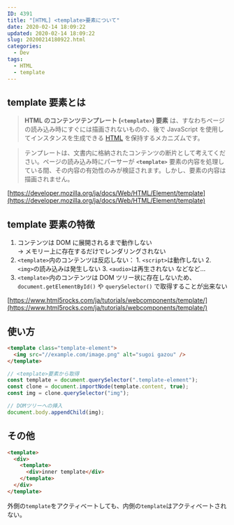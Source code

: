 ```yaml
---
ID: 4391
title: "[HTML] <template>要素について"
date: 2020-02-14 18:09:22
updated: 2020-02-14 18:09:22
slug: 20200214180922.html
categories:
  - Dev
tags:
  - HTML
  - template
---
```


## template 要素とは

> **HTML のコンテンツテンプレート (`<template>`) 要素** は、すなわちページの読み込み時にすぐには描画されないものの、後で JavaScript を使用してインスタンスを生成できる [HTML](https://developer.mozilla.org/ja/docs/Glossary/HTML) を保持するメカニズムです。

> テンプレートは、文書内に格納されたコンテンツの断片として考えてください。ページの読み込み時にパーサーが **`<template>`** 要素の内容を処理している間、その内容の有効性のみが検証されます。しかし、要素の内容は描画されません。

[https://developer.mozilla.org/ja/docs/Web/HTML/Element/template](https://developer.mozilla.org/ja/docs/Web/HTML/Element/template)

## template 要素の特徴

1. コンテンツは DOM に展開されるまで動作しない  
   → メモリー上に存在するだけでレンダリングされない
2. `<template>`内のコンテンツは反応しない： 1. `<script>`は動作しない 2. `<img>`の読み込みは発生しない 3. `<audio>`は再生されない
   などなど…
3. `<template>`内のコンテンツは DOM ツリー状に存在しないため、`document.getElementById()` や `querySelector()` で取得することが出来ない

[https://www.html5rocks.com/ja/tutorials/webcomponents/template/](https://www.html5rocks.com/ja/tutorials/webcomponents/template/)

## 使い方

```html
<template class="template-element">
  <img src="//example.com/image.png" alt="sugoi gazou" />
</template>
```

```js
// <template>要素から取得
const template = document.querySelector(".template-element");
const clone = document.importNode(template.content, true);
const img = clone.querySelector("img");

// DOMツリーへの挿入
document.body.appendChild(img);
```

## その他

```html
<template>
  <div>
    <template>
      <div>inner template</div>
    </template>
  </div>
</template>
```

外側の`template`をアクティベートしても、内側の`template`はアクティベートされない。
